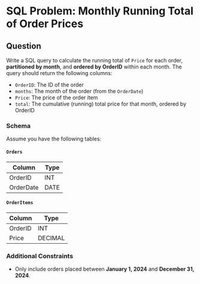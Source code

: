 # SQL Problem: Monthly Running Total of Order Prices

## Question

Write a SQL query to calculate the running total of `Price` for each order, **partitioned by month**, and **ordered by OrderID** within each month. The query should return the following columns:

- `OrderID`: The ID of the order
- `months`: The month of the order (from the `OrderDate`)
- `Price`: The price of the order item
- `total`: The cumulative (running) total price for that month, ordered by OrderID

### Schema

Assume you have the following tables:

#### `Orders`
| Column     | Type    |
|------------|---------|
| OrderID    | INT     |
| OrderDate  | DATE    |

#### `OrderItems`
| Column     | Type    |
|------------|---------|
| OrderID    | INT     |
| Price      | DECIMAL |

### Additional Constraints

- Only include orders placed between **January 1, 2024** and **December 31, 2024**.
